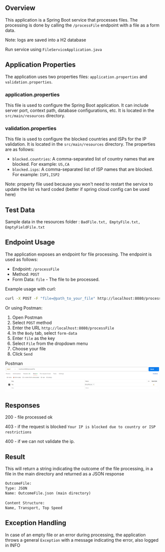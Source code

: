 ## Overview
This application is a Spring Boot service that processes files. The processing is done by calling the `/processFile` endpoint with a file as a form data.

Note: logs are saved into a H2 database

Run service using `FileServiceApplication.java`

## Application Properties
The application uses two properties files: `application.properties` and `validation.properties`.

### application.properties
This file is used to configure the Spring Boot application. It can include server port, context path, database configurations, etc. It is located in the `src/main/resources` directory.

### validation.properties
This file is used to configure the blocked countries and ISPs for the IP validation. It is located in the `src/main/resources` directory. The properties are as follows:

- `blocked.countries`: A comma-separated list of country names that are blocked. For example: `US,CA`
- `blocked.isps`: A comma-separated list of ISP names that are blocked. For example: `ISP1,ISP2`

Note: property file used because you won't need to restart the service to update the list vs hard coded (better if spring cloud config can be used here)

## Test Data

Sample data in the resources folder : `BadFile.txt, EmptyFile.txt, EmptyFieldFile.txt`

## Endpoint Usage

The application exposes an endpoint for file processing. The endpoint is used as follows:

- Endpoint: `/processFile`
- Method: `POST`
- Form Data: `file` - The file to be processed.

Example usage with curl:

```bash
curl -X POST -F "file=@path_to_your_file" http://localhost:8080/processFile
```

Or using Postman:

1. Open Postman
2. Select `POST` method
3. Enter the URL `http://localhost:8080/processFile`
4. In the `Body` tab, select `form-data`
5. Enter `file` as the key
6. Select `File` from the dropdown menu
7. Choose your file
8. Click `Send`

Postman
![img.png](img.png)

## Responses
200 - file processed ok

403 - if the request is blocked `Your IP is blocked due to country or ISP restrictions`

400 - if we can not validate the ip.

## Result
This will return a string indicating the outcome of the file processing, in a file in the main directory and returned as a JSON response

```
OutcomeFile:
Type: JSON
Name: OutcomeFile.json (main directory)

Content Structure:
Name, Transport, Top Speed
```

## Exception Handling
In case of an empty file or an error during processing, the application throws a general `Exception` with a message indicating the error, also logged in INFO
